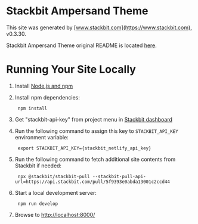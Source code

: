# Stackbit Ampersand Theme

This site was generated by [www.stackbit.com](https://www.stackbit.com), v0.3.30.

Stackbit Ampersand Theme original README is located [here](./README.theme.md).

# Running Your Site Locally

1. Install [Node.js and npm](https://nodejs.org/en/)

1. Install npm dependencies:

        npm install

1. Get "stackbit-api-key" from project menu in [Stackbit dashboard](https://app.stackbit.com/dashboard)

1. Run the following command to assign this key to `STACKBIT_API_KEY` environment variable:

        export STACKBIT_API_KEY={stackbit_netlify_api_key}

1. Run the following command to fetch additional site contents from Stackbit if needed:

        npx @stackbit/stackbit-pull --stackbit-pull-api-url=https://api.stackbit.com/pull/5f9393e0abda13001c2ccd44

1. Start a local development server:

        npm run develop

1. Browse to [http://localhost:8000/](http://localhost:8000/)
